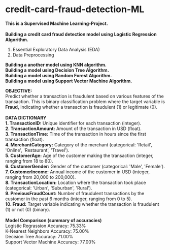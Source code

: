 # credit-card-fraud-detection-ML
<b>This is a Supervised Machine Learning-Project.</b><br><br>
<b>Building a credit card fraud detection model using Logistic Regression Algorithm.</b>
1. Essential Exploratory Data Analysis (EDA)<br>
2. Data Preprocessing</br>


<b>Building a another model using KNN algorithm.</b>
<br>
<b>Building a model using Decision Tree Algorithm.</b>
<br>
<b>Building a model using Random Forest Algorithm.</b>
<br>
<b>Building a model using Support Vector Machine Algorithm.</b>

<b>OBJECTIVE:</b>
<br>
Predict whether a transaction is fraudulent based on various features of the transaction. This is binary classification problem where the target variable is <b>Fraud,</b> indicating whether a transaction is fraudulent (1) or legitimate (0).
<br><br>
<b>DATA DICTIONARY</b><br>
<b>1. TransactionID:</b> Unique identifier for each transaction (integer).<br>
<b>2. TransactionAmount:</b> Amount of the transaction in USD (float).<br>
<b>3. TransactionTime:</b> Time of the transaction in hours since the first transaction (float).<br>
<b>4. MerchantCategory:</b> Category of the merchant (categorical: 'Retail', 'Online', 'Restaurant', 'Travel').<br>
<b>5. CustomerAge:</b> Age of the customer making the transaction (integer, ranging from 18 to 80).<br>
<b>6. CustomerGender:</b> Gender of the customer (categorical: 'Male', 'Female').<br>
<b>7. CustomerIncome:</b> Annual income of the customer in USD (integer, ranging from 20,000 to 200,000).<br>
<b>8. TransactionLocation:</b> Location where the transaction took place (categorical: 'Urban', 'Suburban', 'Rural').<br>
<b>9. PreviousFraudCount:</b> Number of fraudulent transactions by the customer in the past 6 months (integer, ranging from 0 to 5).<br>
<b>10. Fraud:</b> Target variable indicating whether the transaction is fraudulent (1) or not (0) (binary).<br>
<br>
<b>Model Comparison (summary of accuracies)</b><br>
Logistic Regrassion Accuracy: 75.33%<br>
K-Nearest Neighbors Accuracy: 75.00%<br>
Decision Tree Accuracy: 71.00%<br>
Support Vector Machine Accuracy: 77.00%<br>

